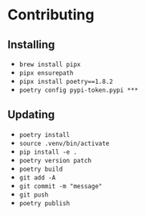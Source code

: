 # Contributing

## Installing

- `brew install pipx`
- `pipx ensurepath`
- `pipx install poetry==1.8.2`
- `poetry config pypi-token.pypi ***`

## Updating

- `poetry install`
- `source .venv/bin/activate`
- `pip install -e .`
- `poetry version patch`
- `poetry build`
- `git add -A`
- `git commit -m "message"`
- `git push`
- `poetry publish`
